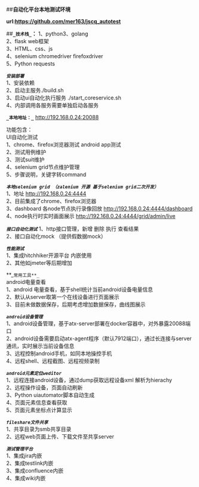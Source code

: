 ##**自动化平台本地测试环境**

**url:https://github.com/mer163/jscq_autotest**

##**`_技术栈_`：**
1、python3、golang  
2、flask web框架  
3、HTML、css、js  
4、selenium chromedriver firefoxdriver  
5、Python requests     

**_`安装部署`_**  
1、安装依赖  
2、启动主服务./build.sh  
3、启动ui自动化执行服务 ./start_coreservice.sh  
4、内部调用各服务需要单独启动各服务

**`_本地地址：_`** http://192.168.0.24:20088  
 
功能包含：  
UI自动化测试   
1、chrome、firefox浏览器测试  android app测试  
2、测试用例维护  
3、测试suit维护  
4、selenium grid节点维护管理  
5、步骤说明，关键字转command  

**_`本地selenium grid （zalenium 开源 基于selenium grid二次开发）`_**  
1、地址 http://192.168.0.24:4444  
2、目前集成了chrome、firefox浏览器  
3、dashboard 各node节点执行录像回放 http://192.168.0.24:4444/dashboard  
4、node执行时实时画面展示 http://192.168.0.24:4444/grid/admin/live  


**_`接口自动化测试`_** 
1、http接口管理，新增 删除 执行 查看结果  
2、接口自动化mock （提供假数据mock）  

**_`性能测试`_**  
1、集成hitchhiker开源平台 内嵌使用  
2、其他如jmeter等后期增加  

**_`常用工具**_ `  
android电量查看  
1、android 电量查看，基于shell统计当前android设备电量信息  
2、默认从server取第一个在线设备进行页面展示  
3、目前未做数据保存，后期考虑增加数据保存，曲线图展示  

**_`android设备管理`_**  
1、android设备管理，基于atx-server部署在docker容器中，对外暴露20088端口  
2、android设备需要启动atx-agent程序（默认7912端口），通过长连接与server通讯，实时展示当前设备信息  
3、远程控制android手机，如同本地操控手机  
4、远程shell、远程截图、远程视频录制  

**_`android元素定位weditor`_**  
1、远程连接android设备，通过dump获取远程设备xml 解析为hierachy  
2、远程操作设备，页面自动刷新  
3、Python uiautomator脚本自动生成  
4、页面元素信息查看获取  
5、页面元素坐标点计算显示  

**_`fileshare文件共享`_**  
1、共享目录为smb共享目录   
2、远程web页面上传、下载文件至共享server  

**_`测试管理平台`_**  
1、集成jira内嵌  
2、集成testlink内嵌  
3、集成confluence内嵌  
4、集成wiki内嵌  

